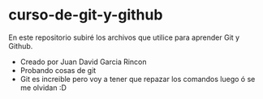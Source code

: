 # curso-de-git-y-github
En este repositorio subiré los archivos que utilice para aprender Git y Github. 
* Creado por Juan David Garcia Rincon
* Probando cosas de git
* Git es increible pero voy a tener que repazar los comandos luego ó se me olvidan :D

